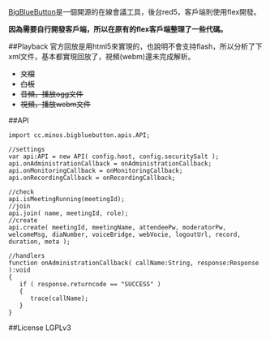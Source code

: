 [BigBlueButton](http://www.bigbluebutton.org)是一個開源的在線會議工具，後台red5，客戶端則使用flex開發。

**因為需要自行開發客戶端，所以在原有的flex客戶端整理了一些代碼。**

##Playback
官方回放是用html5來實現的，也說明不會支持flash，所以分析了下xml文件，基本都實現回放了，視頻(webm)還未完成解析。

  * ~~文檔~~
  * ~~白板~~
  * ~~音頻，播放ogg文件~~
  * ~~視頻，播放webm文件~~

##API
```as3
import cc.minos.bigbluebutton.apis.API;

//settings
var api:API = new API( config.host, config.securitySalt );
api.onAdministrationCallback = onAdministrationCallback;
api.onMonitoringCallback = onMonitoringCallback;
api.onRecordingCallback = onRecordingCallback;

//check
api.isMeetingRunning(meetingId);
//join
api.join( name, meetingId, role);
//create
api.create( meetingId, meetingName, attendeePw, moderatorPw, welcomeMsg, diaNumber, voiceBridge, webVocie, logoutUrl, record, duration, meta );

//handlers
function onAdministrationCallback( callName:String, response:Response ):void
{
   if ( response.returncode == "SUCCESS" )
   {
   	  trace(callName);
   }
}

```

##License
LGPLv3